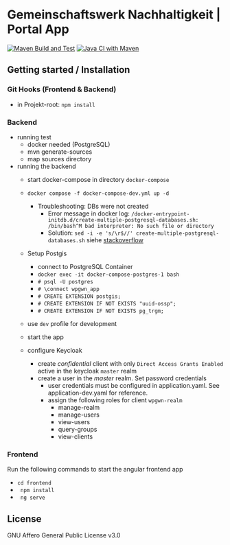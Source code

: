 # Gemeinschaftswerk Nachhaltigkeit | Portal App

[![Maven Build and Test](https://github.com/GemeinschaftswerkNachhaltigkeit/gw-portal-app/actions/workflows/buildAndTest.yml/badge.svg)](https://github.com/GemeinschaftswerkNachhaltigkeit/gw-portal-app/actions/workflows/buildAndTest.yml)  [![Java CI with Maven](https://github.com/GemeinschaftswerkNachhaltigkeit/gw-portal-app/actions/workflows/buildAndPush.yml/badge.svg)](https://github.com/GemeinschaftswerkNachhaltigkeit/gw-portal-app/actions/workflows/buildAndPush.yml)

## Getting started / Installation

### Git Hooks (Frontend & Backend)
- in Projekt-root: `npm install` 

### Backend
- running test
  - docker needed (PostgreSQL)
  - mvn generate-sources
  - map sources directory
- running the backend
  - start docker-compose in directory `docker-compose`
  - `docker compose -f docker-compose-dev.yml up -d`
    - Troubleshooting: DBs were not created 
      - Error message in docker log: `/docker-entrypoint-initdb.d/create-multiple-postgresql-databases.sh: /bin/bash^M bad interpreter: No such file or directory`
      - Solution: `sed -i -e 's/\r$//' create-multiple-postgresql-databases.sh` siehe [stackoverflow](https://stackoverflow.com/questions/14219092/bash-script-and-bin-bashm-bad-interpreter-no-such-file-or-directory)

  - Setup Postgis
    - connect to PostgreSQL Container
    - `docker exec -it docker-compose-postgres-1 bash`
    - `# psql -U postgres`
    - `# \connect wpgwn_app`
    - `# CREATE EXTENSION postgis;`
    - `# CREATE EXTENSION IF NOT EXISTS "uuid-ossp";`
    - `# CREATE EXTENSION IF NOT EXISTS pg_trgm;`
  - use `dev` profile for development
  - start the app

  - configure Keycloak  
    - create _confidential_ client with only `Direct Access Grants Enabled` active in the keycloak `master` realm
    - create a user in the _master_ realm. Set password credentials
      - user credentials must be configured in application.yaml. See application-dev.yaml for reference.
      - assign the following roles for client `wpgwn-realm`
        - manage-realm
        - manage-users
        - view-users
        - query-groups
        - view-clients
      

### Frontend

Run the following commands to start the angular frontend app 

- `cd frontend` 
- ` npm install` 
- ` ng serve`

## License
GNU Affero General Public License v3.0
